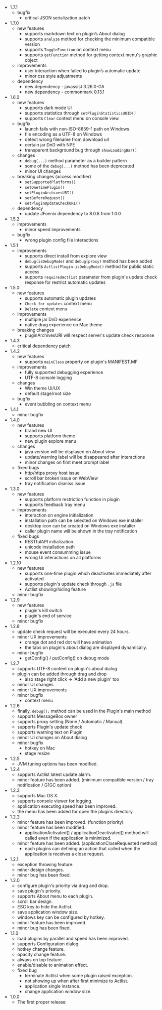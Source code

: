 * 1.7.1
    * bugfix
      * critical JSON serialization patch
* 1.7.0
    * new features
      * supports markdown text on plugin’s About dialog
      * supports `analyze` method for checking the minimum compatible version
      * supports `ToggleFunction` on context menu
      * supports `getFunction` method for getting context menu's graphic object
    * improvements
      * user interaction when failed to plugin’s automatic update
      * minor css style adjustments
    * dependency
      * new dependency - javassist 3.26.0-GA
      * new dependency - commonmark 0.13.1
* 1.6.0
    * new features
      * supports dark mode UI
      * supports statistics through `setPluginStatisticsUUID()`
      * supports `Clear` context menu on console view
    * bugfix
      * launch fails with non-ISO-8859-1 path on Windows
      * file encoding as a UTF-8 on Windows
      * detect wrong filename from download url
      * certain jar DnD with NPE
      * transparent background bug through `showLoadingBar()`
    * changes
      * `debug(...)` method parameter as a builder pattern
      * some of the `debug(...)` method has been deprecated
      * minor UI changes
    * breaking changes (access modifier)
      * `setSupportedPlatforms()`
      * `setOneTimePlugin()`
      * `setPluginArchivesURI()`
      * `setBeforeRequest()`
      * `setPluginUpdateCheckURI()`
    * dependency
      * update JFoenix dependency to 8.0.8 from 1.0.0
* 1.5.2
    * improvements
      * minor speed improvements
    * bugfix
      * wrong plugin config file interactions
* 1.5.1
    * improvements
      * supports direct install from explore view
      * `debug(isDebugMode)` and `debug(proxy)` method has been added
      * supports `ActlistPlugin.isDebugMode()` method for public static access
      * supports `requiredActlist` parameter from plugin's update check response for restrict automatic updates
* 1.5.0
    * new features
      * supports automatic plugin updates
      * `Check for updates` context menu
      * `Delete` context menu
    * improvements
      * multiple jar DnD experience
      * native drag experience on Mac theme
    * breaking changes
      * pluginArchivesURI will respect server's update check response
* 1.4.3
    * critical dependency patch
* 1.4.2
    * new features
      * supports `mainClass` property on plugin's MANIFEST.MF
    * improvements
      * fully supported debugging experience
      * UTF-8 console logging
    * changes
      * Win theme UI/UX
      * default stage/root size
    * bugfix
      * event bubbling on context menu
* 1.4.1
    * minor bugfix
* 1.4.0
    * new features
      * brand new UI
      * supports platform theme
      * new plugin explore menu
    * changes
      * java version will be displayed on About view
      * update/warning label will be disappeared after interactions
      * minor changes on first meet prompt label
    * fixed bugs
      * http/https proxy host issue
      * scroll bar broken issue on WebView
      * tray notification dismiss issue
* 1.3.0
    * new features
      * supports platform restriction function in plugin
      * supports feedback tray menu
    * improvements
      * interaction on engine initialization
      * installation path can be selected on Windows exe installer
      * desktop icon can be created on Windows exe installer
      * caller plugin name will be shown in the tray notification
    * fixed bugs
      * RESTfulAPI initialization
      * unicode installation path
      * mouse event consumming issue
      * wrong UI interactions on all platforms
* 1.2.10
    * new features
      * supports one-time plugin which deactivates immediately after activated
      * supports plugin's update check through `.js` file
      * Actlist showing/hiding feature
    * minor bugfix
* 1.2.9
    * new features
      * plugin's kill switch
      * plugin's end of service
    * minor bugfix
* 1.2.8
    * update check request will be executed every 24 hours.
    * minor UX improvements 
      * orange dot and red dot will have animation
      * the tabs on plugin's about dialog are displayed dynamically.
    * minor bugfix 
      * getConfig() / putConfig() on debug mode
* 1.2.7
    * supports UTF-8 content on plugin's about dialog
    * plugin can be added through drag and drop
      * also stage right click -> 'Add a new plugin' too
    * minor UI changes
    * minor UX improvements
    * minor bugfix
      * context menu
* 1.2.6
    * finally, `debug();` method can be used in the Plugin's main method
    * supports MessageBox owner
    * supports proxy setting (None / Automatic / Manual)
    * supports Plugin's update check
    * supports warning text on Plugin
    * minor UI changes on About dialog
    * minor bugfix
      * hotkey on Mac
      * stage resize
* 1.2.5
    * JVM tuning options has been modified.
* 1.2.4
    * supports Actlist latest update alarm.
    * minor feature has been added. (minimum compatible version / tray notification / G1GC option)
* 1.2.3
    * supports Mac OS X.
    * supports console viewer for logging.
    * application executing speed has been improved.
    * the menu has been added for open the plugins directory.
* 1.2.2
    * minor feature has been improved. (function priority)
    * minor feature has been modified.
      * applicationActivated() / applicationDeactivated() method will called even if the application is minimized.
    * minor feature has been added. (applicationCloseRequested method)
      * each plugins can defining an action that called when the application is receives a close request.
* 1.2.1
    * exception throwing feature.
    * minor design changes.
    * minor bug has been fixed.
* 1.2.0
    * configure plugin's priority via drag and drop.
    * save plugin's priority.
    * supports About menu to each plugin.
    * scroll bar design.
    * ESC key to hide the Actlist.
    * save application window size.
    * windows key can be configured by hotkey.
    * minor feature has been improved.
    * minor bug has been fixed.
* 1.1.0
    * load plugins by parallel and speed has been improved.
    * supports Configuration dialog.
    * hotkey change feature.
    * opacity change feature.
    * always on top feature.
    * enable/disable to animation effect.
    * fixed bug
      * terminate Actlist when some plugin raised exception.
      * not showing up when after first minimize to Actlist.
      * application single instance.
      * change application window size.
* 1.0.0
    * The first proper release